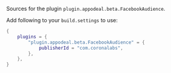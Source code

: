 Sources for the plugin `plugin.appodeal.beta.FacebookAudience`.

Add following to your `build.settings` to use:
```lua
{
    plugins = {
        "plugin.appodeal.beta.FacebookAudience" = {
            publisherId = "com.coronalabs",
        },
    },
}
```
